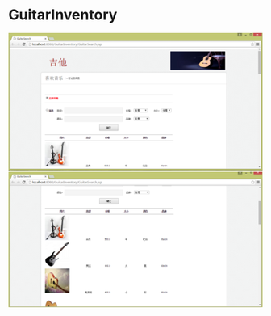 # GuitarInventory
![frontpage](https://github.com/Rutabaga1/GuitarInventory/blob/master/01-1.PNG)
![frontpage2](https://github.com/Rutabaga1/GuitarInventory/blob/master/01-2.PNG)
